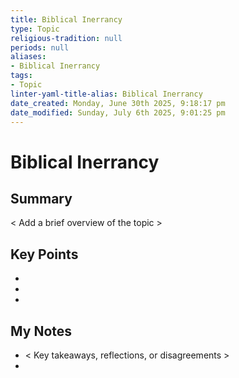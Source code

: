 ```yaml
---
title: Biblical Inerrancy
type: Topic
religious-tradition: null
periods: null
aliases:
- Biblical Inerrancy
tags:
- Topic
linter-yaml-title-alias: Biblical Inerrancy
date_created: Monday, June 30th 2025, 9:18:17 pm
date_modified: Sunday, July 6th 2025, 9:01:25 pm
---
```


# Biblical Inerrancy

## Summary
< Add a brief overview of the topic >

## Key Points
- 
- 
- 

## My Notes
- < Key takeaways, reflections, or disagreements >
- 